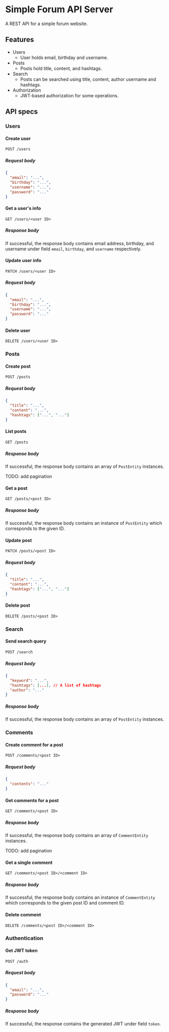 # Simple Forum API Server

A REST API for a simple forum website.

## Features

- Users
  - User holds email, birthday and username.
- Posts
  - Posts hold title, content, and hashtags.
- Search
  - Posts can be searched using title, content, author username and hashtags.
- Authorization
  - JWT-based authorization for some operations.

## API specs

### Users

#### Create user

```
POST /users
```

##### Request body

```json
{
  "email": "...",
  "birthday": "...",
  "username": "...",
  "password": "..."
}
```

#### Get a user's info

```
GET /users/<user ID>
```

##### Response body

If successful, the response body contains email address, birthday, and username under field `email`, `birthday`, and `username` respectively.

#### Update user info

```
PATCH /users/<user ID>
```

##### Request body

```json
{
  "email": "...",
  "birthday": "...",
  "username": "...",
  "password": "..."
}
```

#### Delete user

```
DELETE /users/<user ID>
```

### Posts

#### Create post

```
POST /posts
```

##### Request body

```json
{
  "title": "...",
  "content": "...",
  "hashtags": ["...", "..."]
}
```

#### List posts

```
GET /posts
```

##### Response body

If successful, the response body contains an array of `PostEntity` instances.

TODO: add pagination

#### Get a post

```
GET /posts/<post ID>
```

##### Response body

If successful, the response body contains an instance of `PostEntity` which corresponds to the given ID.

#### Update post

```
PATCH /posts/<post ID>
```

##### Request body

```json
{
  "title": "...",
  "content": "...",
  "hashtags": ["...", "..."]
}
```

#### Delete post

```
DELETE /posts/<post ID>
```

### Search

#### Send search query

```
POST /search
```

##### Request body

```json
{
  "keyword": "...",
  "hashtags": [...], // A list of hashtags
  "author": "..."
}
```

##### Response body

If successful, the response body contains an array of `PostEntity` instances.

### Comments

#### Create comment for a post

```
POST /comments/<post ID>
```

##### Request body

```json
{
  "contents": "..."
}
```

#### Get comments for a post

```
GET /comments/<post ID>
```

##### Response body

If successful, the response body contains an array of `CommentEntity` instances.

TODO: add pagination

#### Get a single comment

```
GET /comments/<post ID>/<comment ID>
```

##### Response body

If successful, the response body contains an instance of `CommentEntity` which corresponds to the given post ID and comment ID.

#### Delete comment

```
DELETE /comments/<post ID>/<comment ID>
```

### Authentication

#### Get JWT token

```
POST /auth
```

##### Request body

```json
{
  "email": "...",
  "password": "..."
}
```

##### Response body

If successful, the response contains the generated JWT under field `token`.
